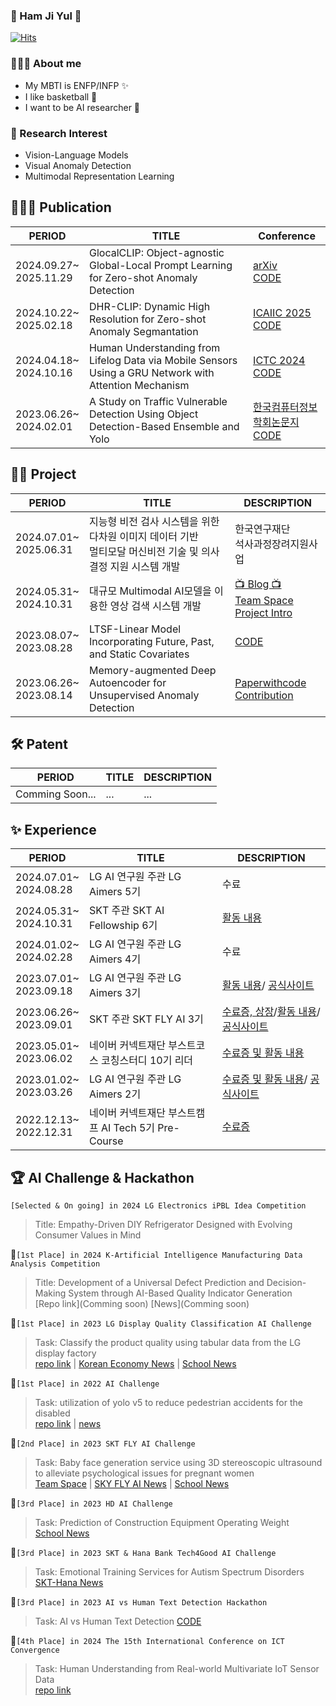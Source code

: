 ### 🤗 Ham Ji Yul 🤗

[![Hits](https://hits.seeyoufarm.com/api/count/incr/badge.svg?url=https%3A%2F%2Fgithub.com%2FYUL-git&count_bg=%2379C83D&title_bg=%23555555&icon=&icon_color=%23E7E7E7&title=Yul+Connect&edge_flat=false)](https://hits.seeyoufarm.com)  
  
### 💁🏻‍♂️ About me
* My MBTI is ENFP/INFP ✨
* I like basketball 🏀
* I want to be AI researcher 🧪

### 🔎 Research Interest  
* Vision-Language Models
* Visual Anomaly Detection
* Multimodal Representation Learning
  
## 👨🏻‍🔬 Publication
|PERIOD|TITLE|Conference|
|---|---|---|
|2024.09.27~<br>2025.11.29|GlocalCLIP: Object-agnostic Global-Local Prompt Learning for Zero-shot Anomaly Detection|[arXiv](https://arxiv.org/abs/2411.06071)<br>[CODE](https://github.com/YUL-git/GlocalCLIP)|
|2024.10.22~<br>2025.02.18|DHR-CLIP: Dynamic High Resolution for Zero-shot Anomaly Segmantation|[ICAIIC 2025](https://icaiic.org/)<br>[CODE]()
|2024.04.18~<br>2024.10.16|Human Understanding from Lifelog Data via Mobile Sensors Using a GRU Network with Attention Mechanism|[ICTC 2024](https://ieeexplore.ieee.org/xpl/conhome/1800238/all-proceedings)<br>[CODE](https://github.com/YUL-git/ETRI_LifeLog)|
|2023.06.26~<br>2024.02.01|A Study on Traffic Vulnerable Detection Using Object Detection-Based Ensemble and Yolo|[한국컴퓨터정보학회논문지](https://www.dbpia.co.kr/journal/articleDetail?nodeId=NODE11698508)<br>[CODE](https://github.com/YUL-git/A-Study-on-Traffic-Vulnerable-Detection-Using-Object-Detection-Based-Esemble)|
## 🚴‍♂️ Project  
|PERIOD|TITLE|DESCRIPTION|
|---|---|---|
|2024.07.01~<br>2025.06.31|지능형 비전 검사 시스템을 위한 다차원 이미지 데이터 기반 <br> 멀티모달 머신비전 기술 및 의사결정 지원 시스템 개발|한국연구재단 <br> 석사과정장려지원사업|
|2024.05.31~<br>2024.10.31|대규모 Multimodal AI모델을 이용한 영상 검색 시스템 개발|[📺 Blog 📺](https://velog.io/@harms/series/%EB%82%98%EC%9D%98-%EC%9D%BC%EA%B8%B0)<br>[Team Space](https://github.com/TeletoVision)<br>[Project Intro](https://www.sktaifellowship.com/d48d779c-f591-437b-856d-b018ef539b43)|[]
|2023.08.07~<br>2023.08.28|LTSF-Linear Model Incorporating Future, Past, and Static Covariates|[CODE](https://github.com/YUL-git/LTSF_DLinear_Model_Incorporating_Future_Past_and_Static_Covariates.git)|
|2023.06.26~<br>2023.08.14|Memory-augmented Deep Autoencoder for Unsupervised Anomaly Detection|[Paperwithcode Contribution](https://paperswithcode.com/paper/memorizing-normality-to-detect-anomaly-memory)|

## 🛠️ Patent
|PERIOD|TITLE|DESCRIPTION|
|---|---|---|
|Comming Soon...|...|...|

## ✨ Experience  
|PERIOD|TITLE|DESCRIPTION|
|---|---|---|
|2024.07.01~<br>2024.08.28|LG AI 연구원 주관 LG Aimers 5기|수료|
|2024.05.31~<br>2024.10.31|SKT 주관 SKT AI Fellowship 6기|[활동 내용](https://velog.io/@harms/series/%EB%82%98%EC%9D%98-%EC%9D%BC%EA%B8%B0)|
|2024.01.02~<br>2024.02.28|LG AI 연구원 주관 LG Aimers 4기|수료|
|2023.07.01~<br>2023.09.18|LG AI 연구원 주관 LG Aimers 3기|[활동 내용](https://dacon.io/competitions/official/236129/overview/description)/ [공식사이트](https://www.lgaimers.ai/)|
|2023.06.26~<br>2023.09.01|SKT 주관 SKT FLY AI 3기|[수료증, 상장](https://www.notion.so/machine-learning-research/SKT-FLY-AI-Challenge-Agarang-8d173592ca0d40a482f5829fbbb1d043?pvs=4)/[활동 내용](https://suloth.tistory.com/173)/ [공식사이트](https://www.skttechacademy.com/)|
|2023.05.01~<br>2023.06.02|네이버 커넥트재단 부스트코스 코칭스터디 10기 리더|[수료증 및 활동 내용](https://www.notion.so/machine-learning-research/10-791396fb29c8490199d8b31896c89853?pvs=4)|
|2023.01.02~<br>2023.03.26|LG AI 연구원 주관 LG Aimers 2기|[수료증 및 활동 내용](https://www.notion.so/machine-learning-research/LG-Aimers-2-b46fa57fa1584debb5066c3d1eed624f?pvs=4)/ [공식사이트](https://www.lgaimers.ai/)|
|2022.12.13~<br>2022.12.31|네이버 커넥트재단 부스트캠프 AI Tech 5기 Pre-Course|[수료증](https://www.notion.so/machine-learning-research/f9ec694c7e724c80b0a06764790b40a8?pvs=4)|

## 🏆 AI Challenge & Hackathon
`[Selected & On going] in 2024 LG Electronics iPBL Idea Competition`
> Title: Empathy-Driven DIY Refrigerator Designed with Evolving Consumer Values in Mind
  
🥇`[1st Place] in 2024 K-Artificial Intelligence Manufacturing Data Analysis Competition`  
> Title: Development of a Universal Defect Prediction and Decision-Making System through AI-Based Quality Indicator Generation  
> [Repo link](Comming soon)
> [News](Comming soon)
  
🥇`[1st Place] in 2023 LG Display Quality Classification AI Challenge`  
>Task: Classify the product quality using tabular data from the LG display factory  
>[repo link](https://github.com/YUL-git/2023-LG-DISPLAY-Quality-Classification-1st-place-Solution) | [Korean Economy News](https://www.hankyung.com/it/article/202304071562g) | [School News](https://web.kangnam.ac.kr/menu/board/info/91e87af8a39d7468a705e907abd020d5.do?encMenuSeq=f27334797be7f56644db09015634bf5b&encMenuBoardSeq=4f29b32e9c7ad0830c87df51e8e3ffdc)  

🥇`[1st Place] in 2022 AI Challenge`  
>Task: utilization of yolo v5 to reduce pedestrian accidents for the disabled  
>[repo link](https://github.com/YUL-git/A-Study-on-Traffic-Vulnerable-Detection-Using-Object-Detection-Based-Esemble) | [news](https://ace.kangnam.ac.kr/menu/board/info/f3a3bfbbc5715e4180657f71177d8bcf.do?scrtWrtiYn=false&encMenuSeq=5a1dc776d71dae825ed365be75187a1e&encMenuBoardSeq=d5e08d8b9aee4051aecbcd81986670b8)
  
🥈`[2nd Place] in 2023 SKT FLY AI Challenge`  
>Task: Baby face generation service using 3D stereoscopic ultrasound to alleviate psychological issues for pregnant women  
>[Team Space](https://github.com/Agarang) | [SKY FLY AI News](https://www.skttechacademy.com/) | [School News](https://web.kangnam.ac.kr/menu/board/info/91e87af8a39d7468a705e907abd020d5.do?encMenuSeq=f27334797be7f56644db09015634bf5b&encMenuBoardSeq=bb9d0a262dedff046ba4022d36216f7d)    
  
🥉`[3rd Place] in 2023 HD AI Challenge`  
>Task: Prediction of Construction Equipment Operating Weight  
>[School News](https://web.kangnam.ac.kr/menu/board/info/91e87af8a39d7468a705e907abd020d5.do?encMenuSeq=f27334797be7f56644db09015634bf5b&encMenuBoardSeq=27095e9ab771c274b4d35f99796db0fc)   
  
🥉`[3rd Place] in 2023 SKT & Hana Bank Tech4Good AI Challenge`  
>Task: Emotional Training Services for Autism Spectrum Disorders  
>[SKT-Hana News](http://www.nextdaily.co.kr/news/articleView.html?idxno=222105)

🥉`[3rd Place] in 2023 AI vs Human Text Detection Hackathon`
>Task: AI vs Human Text Detection
>[CODE](https://dacon.io/competitions/official/236178/codeshare/9144)

🏅`[4th Place] in 2024 The 15th International Conference on ICT Convergence`  
> Task: Human Understanding from Real-world Multivariate IoT Sensor Data  
> [repo link]([https://github.com/YUL-git/ETRI_LifeLog](https://github.com/YUL-git/SSP_Smart-Sensor-Prediction))  
